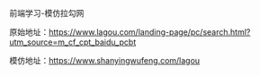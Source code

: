 前端学习-模仿拉勾网

原始地址：https://www.lagou.com/landing-page/pc/search.html?utm_source=m_cf_cpt_baidu_pcbt

模仿地址：https://www.shanyingwufeng.com/lagou
